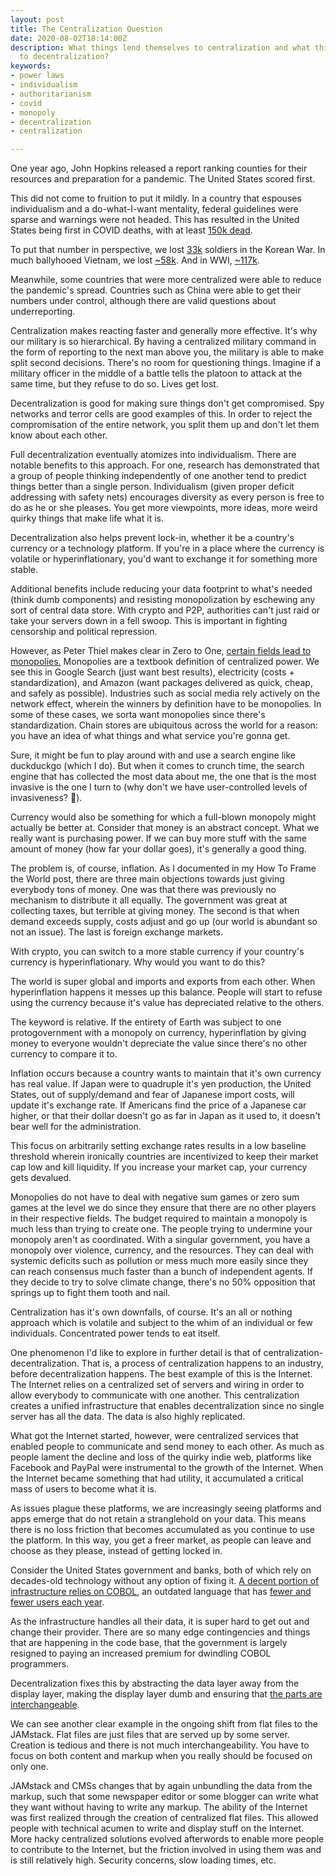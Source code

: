 ```yaml
---
layout: post
title: The Centralization Question
date: 2020-08-02T18:14:00Z
description: What things lend themselves to centralization and what things lend themselves
  to decentralization?
keywords:
- power laws
- individualism
- authoritarianism
- covid
- monopoly
- decentralization
- centralization

---
```

One year ago, John Hopkins released a report ranking counties for their resources and preparation for a pandemic. The United States scored first.

This did not come to fruition to put it mildly. In a country that espouses individualism and a do-what-I-want mentality, federal guidelines were sparse and warnings were not headed. This has resulted in the United States being first in COVID deaths, with at least [150k dead](https://coronavirus.jhu.edu/map.html).

To put that number in perspective, we lost [33k](https://www.cbsnews.com/news/how-many-americans-died-in-korea/) soldiers in the Korean War. In much ballyhooed Vietnam, we lost [\~58k](https://www.archives.gov/research/military/vietnam-war/casualty-statistics). And in WWI, [\~117k](https://www.britannica.com/event/World-War-I/Killed-wounded-and-missing).

Meanwhile, some countries that were more centralized were able to reduce the pandemic's spread. Countries such as China were able to get their numbers under control, although there are valid questions about underreporting.

Centralization makes reacting faster and generally more effective. It's why our military is so hierarchical. By having a centralized military command in the form of reporting to the next man above you, the military is able to make split second decisions. There's no room for questioning things. Imagine if a military officer in the middle of a battle tells the platoon to attack at the same time, but they refuse to do so. Lives get lost.

Decentralization is good for making sure things don't get compromised. Spy networks and terror cells are good examples of this. In order to reject the compromisation of the entire network, you split them up and don't let them know about each other.

Full decentralization eventually atomizes into individualism. There are notable benefits to this approach. For one, research has demonstrated that a group of people thinking independently of one another tend to predict things better than a single person. Individualism (given proper deficit addressing with safety nets) encourages diversity as every person is free to do as he or she pleases. You get more viewpoints, more ideas, more weird quirky things that make life what it is.

Decentralization also helps prevent lock-in, whether it be a country's currency or a technology platform. If you're in a place where the currency is volatile or hyperinflationary, you'd want to exchange it for something more stable.

Additional benefits include reducing your data footprint to what's needed (think dumb components) and resisting monopolization by eschewing any sort of central data store. With crypto and P2P, authorities can't just raid or take your servers down in a fell swoop. This is important in fighting censorship and political repression.

However, as Peter Thiel makes clear in Zero to One, [certain fields lead to monopolies.](https://www.investopedia.com/ask/answers/041415/what-are-common-examples-monopolistic-markets.asp) Monopolies are a textbook definition of centralized power. We see this in Google Search (just want best results), electricity (costs + standardization), and Amazon (want packages delivered as quick, cheap, and safely as possible). Industries such as social media rely actively on the network effect, wherein the winners by definition have to be monopolies. In some of these cases, we sorta want monopolies since there's standardization. Chain stores are ubiquitous across the world for a reason: you have an idea of what things and what service you're gonna get.

Sure, it might be fun to play around with and use a search engine like duckduckgo (which I do). But when it comes to crunch time, the search engine that has collected the most data about me, the one that is the most invasive is the one I turn to (why don't we have user-controlled levels of invasiveness? 🤔).

Currency would also be something for which a full-blown monopoly might actually be better at. Consider that money is an abstract concept. What we really want is purchasing power. If we can buy more stuff with the same amount of money (how far your dollar goes), it's generally a good thing.

The problem is, of course, inflation. As I documented in my How To Frame the World post, there are three main objections towards just giving everybody tons of money. One was that there was previously no mechanism to distribute it all equally. The government was great at collecting taxes, but terrible at giving money. The second is that when demand exceeds supply, costs adjust and go up (our world is abundant so not an issue). The last is foreign exchange markets.

With crypto, you can switch to a more stable currency if your country's currency is hyperinflationary. Why would you want to do this?

The world is super global and imports and exports from each other. When hyperinflation happens it messes up this balance. People will start to refuse using the currency because it's value has depreciated relative to the others.

The keyword is relative. If the entirety of Earth was subject to one protogovernment with a monopoly on currency, hyperinflation by giving money to everyone wouldn't depreciate the value since there's no other currency to compare it to.

Inflation occurs because a country wants to maintain that it's own currency has real value. If Japan were to quadruple it's yen production, the United States, out of supply/demand and fear of Japanese import costs, will update it's exchange rate. If Americans find the price of a Japanese car higher, or that their dollar doesn't go as far in Japan as it used to, it doesn't bear well for the administration.

This focus on arbitrarily setting exchange rates results in a low baseline threshold wherein ironically countries are incentivized to keep their market cap low and kill liquidity. If you increase your market cap, your currency gets devalued.

Monopolies do not have to deal with negative sum games or zero sum games at the level we do since they ensure that there are no other players in their respective fields. The budget required to maintain a monopoly is much less than trying to create one. The people trying to undermine your monopoly aren't as coordinated. With a singular government, you have a monopoly over violence, currency, and the resources. They can deal with systemic deficits such as pollution or mess much more easily since they can reach consensus much faster than a bunch of independent agents. If they decide to try to solve climate change, there's no 50% opposition that springs up to fight them tooth and nail.

Centralization has it's own downfalls, of course. It's an all or nothing approach which is volatile and subject to the whim of an individual or few individuals. Concentrated power tends to eat itself.

One phenomenon I'd like to explore in further detail is that of centralization-decentralization. That is, a process of centralization happens to an industry, before decentralization happens. The best example of this is the Internet. The Internet relies on a centralized set of servers and wiring in order to allow everybody to communicate with one another. This centralization creates a unified infrastructure that enables decentralization since no single server has all the data. The data is also highly replicated.

What got the Internet started, however, were centralized services that enabled people to communicate and send money to each other. As much as people lament the decline and loss of the quirky indie web, platforms like Facebook and PayPal were instrumental to the growth of the Internet. When the Internet became something that had utility, it accumulated a critical mass of users to become what it is.

As issues plague these platforms, we are increasingly seeing platforms and apps emerge that do not retain a stranglehold on your data. This means there is no loss friction that becomes accumulated as you continue to use the platform. In this way, you get a freer market, as people can leave and choose as they please, instead of getting locked in.

Consider the United States government and banks, both of which rely on decades-old technology without any option of fixing it. [A decent portion of infrastructure relies on COBOL](https://thenewstack.io/cobol-everywhere-will-maintain/), an outdated language that has [fewer and fewer users each year](https://pypl.github.io/PYPL.html).

As the infrastructure handles all their data, it is super hard to get out and change their provider. There are so many edge contingencies and things that are happening in the code base, that the government is largely resigned to paying an increased premium for dwindling COBOL programmers.

Decentralization fixes this by abstracting the data layer away from the display layer, making the display layer dumb and ensuring that [the parts are interchangeable](https://en.wikipedia.org/wiki/Eli_Whitney#Interchangeable_parts).

We can see another clear example in the ongoing shift from flat files to the JAMstack. Flat files are just files that are served up by some server. Creation is tedious and there is not much interchangeability. You have to focus on both content and markup when you really should be focused on only one.

JAMstack and CMSs changes that by again unbundling the data from the markup, such that some newspaper editor or some blogger can write what they want without having to write any markup. The ability of the Internet was first realized through the creation of centralized flat files. This allowed people with technical acumen to write and display stuff on the Internet. More hacky centralized solutions evolved afterwords to enable more people to contribute to the Internet, but the friction involved in using them was and is still relatively high. Security concerns, slow loading times, etc.